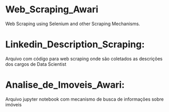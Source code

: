 # Web_Scraping_Awari
Web Scraping using Selenium and other Scraping Mechanisms.

# Linkedin_Description_Scraping:

  Arquivo com código para web scraping onde são coletados as descrições dos cargos de Data Scientist
  
# Analise_de_Imoveis_Awari:

  Arquivo jupyter notebook com mecanismo de busca de informações sobre imóveis
  
  
